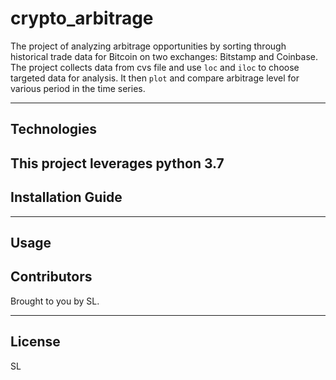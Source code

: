 # crypto_arbitrage

The project of analyzing arbitrage opportunities by sorting through historical trade data for Bitcoin on two exchanges: Bitstamp and Coinbase. The project collects data from cvs file and use `loc` and `iloc` to choose targeted data for analysis. It then `plot` and compare arbitrage level for various period in the time series. 

---

## Technologies

This project leverages python 3.7 
---

## Installation Guide


---

## Usage



## Contributors

Brought to you by SL.

---

## License

SL

